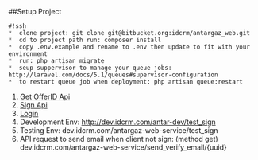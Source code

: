 ##Setup Project


```
#!ssh 
*  clone project: git clone git@bitbucket.org:idcrm/antargaz_web.git
*  cd to project path run: composer install
*  copy .env.example and rename to .env then update to fit with your environment 
*  run: php artisan migrate
*  seup suppervisor to manage your queue jobs:  http://laravel.com/docs/5.1/queues#supervisor-configuration 
*  to restart queue job when deployment: php artisan queue:restart

```

1. [Get OfferID Api](https://bitbucket.org/idcrm/antargaz_web/wiki/GetOfferID)
2. [Sign Api](https://bitbucket.org/idcrm/antargaz_web/wiki/Sign%20Api)
3. [Login](https://bitbucket.org/idcrm/antargaz_web/wiki/Login%20to%20get%20access%20token)
4. Development Env: http://dev.idcrm.com/antar-dev/test_sign
5. Testing Env: dev.idcrm.com/antargaz-web-service/test_sign
6. API request to send email when client not sign: (method get) dev.idcrm.com/antargaz-web-service/send_verify_email/{uuid}